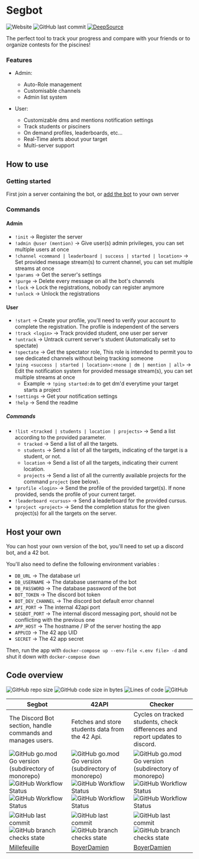 # Segbot 

![Website](https://img.shields.io/website?label=bot&url=http%3A%2F%2Fmlabouri.tech%3A8000%2Fdiscord)
![GitHub last commit](https://img.shields.io/github/last-commit/Millefeuille42/piscibotReloaded)
[![DeepSource](https://deepsource.io/gh/Millefeuille42/piscibotReloaded.svg/?label=active+issues&show_trend=true)](https://deepsource.io/gh/Millefeuille42/piscibotReloaded/?ref=repository-badge)

The perfect tool to track your progress and compare with your friends or to organize contests for the piscines!

### Features

- Admin: 
    * Auto-Role management
    * Customisable channels
    * Admin list system

- User:
    * Customizable dms and mentions notification settings
    * Track students or pisciners
    * On demand profiles, leaderboards, etc...
    * Real-Time alerts about your target
    * Multi-server support

## How to use

### Getting started

First join a server containing the bot, or 
[add the bot](https://discord.com/api/oauth2/authorize?client_id=816962157841350657&permissions=268823664&scope=bot)
to your own server
<br/>

### Commands

#### Admin

- `!init` -> Register the server
- `!admin @user (mention)` -> Give user(s) admin privileges, you can set multiple users at once
- `!channel <command | leaderboard | success | started | location>` -> Set provided message stream(s) to current channel, you can set multiple streams at once
- `!params` -> Get the server's settings
- `!purge` -> Delete every message on all the bot's channels
- `!lock` -> Lock the registrations, nobody can register anymore
- `!unlock` -> Unlock the registrations

#### User

- `!start` -> Create your profile, you'll need to verify your account to complete the registration. 
  The profile is independent of the servers
- `!track <login>` -> Track provided student, one user per server
- `!untrack` -> Untrack current server's student (Automatically set to spectate)
- `!spectate` -> Get the spectator role, 
  This role is intended to permit you to see dedicated channels without being tracking someone
- `!ping <success | started | location>:<none | dm | mention | all>` -> Edit the notification system for provided message stream(s), you can set multiple streams at once
   - Example -> `!ping started:dm` to get dm'd everytime your target starts a project
- `!settings` -> Get your notification settings
- `!help` -> Send the readme

##### Commands

- `!list <tracked | students | location | projects>` -> Send a list according to the provided parameter.
  - `tracked` -> Send a list of all the targets.
  - `students` -> Send a list of all the targets, indicating of the target is a student, or not.
  - `location` -> Send a list of all the targets, indicating their current location.
  - `projects` -> Send a list of all the currently available projects for the command `project` (see below).
- `!profile <login>` -> Send the profile of the provided target(s). If none provided, sends the profile of your current target.
- `!leaderboard <cursus>` -> Send a leaderboard for the provided cursus.
- `!project <project>` -> Send the completion status for the given project(s) for all the targets on the server.


## Host your own

You can host your own version of the bot, 
you'll need to set up a discord bot, and a 42 bot.

You'll also need to define the following environment variables : 
- `DB_URL` -> The database url
- `DB_USERNAME` -> The database username of the bot
- `DB_PASSWORD` -> The database password of the bot
- `BOT_TOKEN` -> The discord bot token
- `BOT_DEV_CHANNEL` -> The discord bot default error channel
- `API_PORT` -> The internal 42api port
- `SEGBOT_PORT` -> The internal discord messaging port, should not be conflicting with the previous one
- `APP_HOST` -> The hostname / IP of the server hosting the app
- `APPUID` -> The 42 app UID
- `SECRET` -> The 42 app secret

Then, run the app with `docker-compose up --env-file <.env file> -d` and shut it down with `docker-compose down`

## Code overview

![GitHub repo size](https://img.shields.io/github/repo-size/Millefeuille42/piscibotReloaded)
![GitHub code size in bytes](https://img.shields.io/github/languages/code-size/Millefeuille42/piscibotReloaded)
![Lines of code](https://img.shields.io/tokei/lines/github/Millefeuille42/piscibotReloaded)
![GitHub](https://img.shields.io/github/license/Millefeuille42/piscibotReloaded)

| Segbot                                                                                                                                                                                                                                                                                                                                                                                                                                                                                                    	| 42API                                                                                                                                                                                                                                                                                                                                                                                                                                                                                              	| Checker                                                                                                                                                                                                                                                                                                                                                                                                                                                                                                       	|
|-----------------------------------------------------------------------------------------------------------------------------------------------------------------------------------------------------------------------------------------------------------------------------------------------------------------------------------------------------------------------------------------------------------------------------------------------------------------------------------------------------------	|----------------------------------------------------------------------------------------------------------------------------------------------------------------------------------------------------------------------------------------------------------------------------------------------------------------------------------------------------------------------------------------------------------------------------------------------------------------------------------------------------	|---------------------------------------------------------------------------------------------------------------------------------------------------------------------------------------------------------------------------------------------------------------------------------------------------------------------------------------------------------------------------------------------------------------------------------------------------------------------------------------------------------------	|
| The Discord Bot section, handle commands and manages users.                                                                                                                                                                                                                                                                                                                                                                                                                                               	| Fetches and store students data from the 42 Api.                                                                                                                                                                                                                                                                                                                                                                                                                                                   	| Cycles on tracked students, check differences and report updates to discord.                                                                                                                                                                                                                                                                                                                                                                                                                                  	|
| ![ GitHub go.mod Go version (subdirectory of monorepo)](https://img.shields.io/github/go-mod/go-version/Millefeuille42/piscibotReloaded?filename=discord%2Fsegbot%2Fgo.mod&label=go%20version)    ![GitHub Workflow Status](https://img.shields.io/github/workflow/status/Millefeuille42/piscibotReloaded/Go%20Build%20Segbot?label=go%20build)  ![GitHub Workflow Status](https://img.shields.io/github/workflow/status/Millefeuille42/piscibotReloaded/Docker%20Build%20Segbot?label=docker%20build)    	| ![ GitHub go.mod Go version (subdirectory of monorepo)](https://img.shields.io/github/go-mod/go-version/Millefeuille42/piscibotReloaded?filename=42API%2Fapi%2Fgo.mod&label=go%20version)    ![GitHub Workflow Status](https://img.shields.io/github/workflow/status/Millefeuille42/piscibotReloaded/Go%20Build%2042API?label=go%20build)  ![GitHub Workflow Status](https://img.shields.io/github/workflow/status/Millefeuille42/piscibotReloaded/Docker%20Build%2042API?label=docker%20build)    	| ![ GitHub go.mod Go version (subdirectory of monorepo)](https://img.shields.io/github/go-mod/go-version/Millefeuille42/piscibotReloaded?filename=APICheck%2Fchecker%2Fgo.mod&label=go%20version)    ![GitHub Workflow Status](https://img.shields.io/github/workflow/status/Millefeuille42/piscibotReloaded/Go%20Build%20Checker?label=go%20build)  ![GitHub Workflow Status](https://img.shields.io/github/workflow/status/Millefeuille42/piscibotReloaded/Docker%20Build%20Checker?label=docker%20build)    	|
| ![GitHub last commit](https://img.shields.io/github/last-commit/Millefeuille42/piscibotReloaded/discord)  ![GitHub branch checks state](https://img.shields.io/github/checks-status/Millefeuille42/piscibotReloaded/discord?label=checks)                                                                                                                                                                                                                                                                 	| ![GitHub last commit](https://img.shields.io/github/last-commit/Millefeuille42/piscibotReloaded/42api)  ![GitHub branch checks state](https://img.shields.io/github/checks-status/Millefeuille42/piscibotReloaded/42api?label=checks)                                                                                                                                                                                                                                                              	| ![GitHub last commit](https://img.shields.io/github/last-commit/Millefeuille42/piscibotReloaded/checker)  ![GitHub branch checks state](https://img.shields.io/github/checks-status/Millefeuille42/piscibotReloaded/checker?label=checks)                                                                                                                                                                                                                                                                     	|
|                                                                                                                                                                                                                             [Millefeuille](https://github.com/Millefeuille42)                                                                                                                                                                                                                             	|                                                                                                                                                                                                                            [BoyerDamien](https://github.com/BoyerDamien)                                                                                                                                                                                                                           	|                                                                                                                                                                                                                                 [BoyerDamien](https://github.com/BoyerDamien)                                                                                                                                                                                                                                 	|
